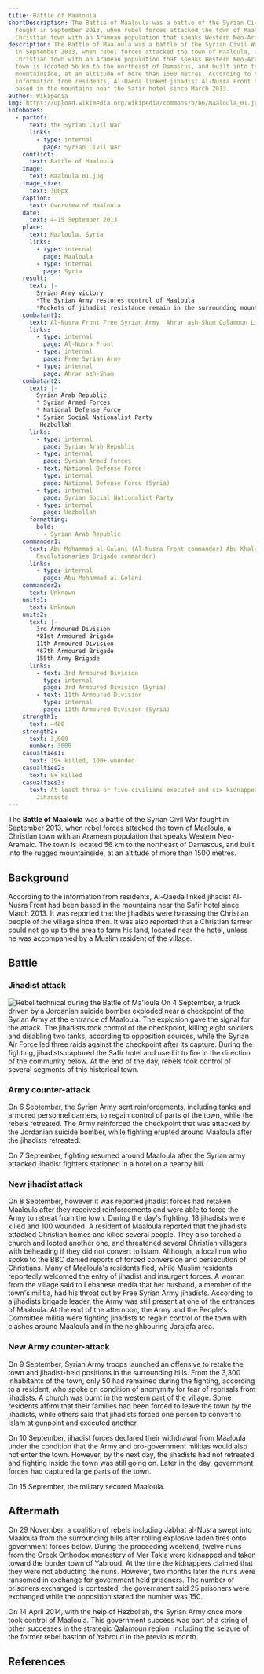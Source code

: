 ```yaml
---
title: Battle of Maaloula
shortDescription: The Battle of Maaloula was a battle of the Syrian Civil War
  fought in September 2013, when rebel forces attacked the town of Maaloula, a
  Christian town with an Aramean population that speaks Western Neo-Aramaic.
description: The Battle of Maaloula was a battle of the Syrian Civil War fought
  in September 2013, when rebel forces attacked the town of Maaloula, a
  Christian town with an Aramean population that speaks Western Neo-Aramaic. The
  town is located 56 km to the northeast of Damascus, and built into the rugged
  mountainside, at an altitude of more than 1500 metres. According to the
  information from residents, Al-Qaeda linked jihadist Al-Nusra Front had been
  based in the mountains near the Safir hotel since March 2013.
author: Wikipedia
img: https://upload.wikimedia.org/wikipedia/commons/b/b6/Maaloula_01.jpg
infoboxes:
  - partof:
      text: the Syrian Civil War
      links:
        - type: internal
          page: Syrian Civil War
    conflict:
      text: Battle of Maaloula
    image:
      text: Maaloula 01.jpg
    image_size:
      text: 300px
    caption:
      text: Overview of Maaloula
    date:
      text: 4–15 September 2013
    place:
      text: Maaloula, Syria
      links:
        - type: internal
          page: Maaloula
        - type: internal
          page: Syria
    result:
      text: |-
        Syrian Army victory 
        *The Syrian Army restores control of Maaloula 
        *Pockets of jihadist resistance remain in the surrounding mountains
    combatant1:
      text: Al-Nusra Front Free Syrian Army  Ahrar ash-Sham Qalamoun Liberation Front
      links:
        - type: internal
          page: Al-Nusra Front
        - type: internal
          page: Free Syrian Army
        - type: internal
          page: Ahrar ash-Sham
    combatant2:
      text: |-
        Syrian Arab Republic
        * Syrian Armed Forces
        * National Defense Force
        * Syrian Social Nationalist Party 
         Hezbollah
      links:
        - type: internal
          page: Syrian Arab Republic
        - type: internal
          page: Syrian Armed Forces
        - text: National Defense Force
          type: internal
          page: National Defense Force (Syria)
        - type: internal
          page: Syrian Social Nationalist Party
        - type: internal
          page: Hezbollah
      formatting:
        bold:
          - Syrian Arab Republic
    commander1:
      text: Abu Mohammad al-Golani (Al-Nusra Front commander) Abu Khaled (Baba Amr
        Revolutionaries Brigade commander)
      links:
        - type: internal
          page: Abu Mohammad al-Golani
    commander2:
      text: Unknown
    units1:
      text: Unknown
    units2:
      text: |-
        3rd Armoured Division
        *81st Armoured Brigade
        11th Armoured Division
        *67th Armoured Brigade
        155th Army Brigade
      links:
        - text: 3rd Armoured Division
          type: internal
          page: 3rd Armoured Division (Syria)
        - text: 11th Armoured Division
          type: internal
          page: 11th Armoured Division (Syria)
    strength1:
      text: ~400
    strength2:
      text: 3,000
      number: 3000
    casualties1:
      text: 19+ killed, 100+ wounded
    casualties2:
      text: 8+ killed
    casualties3:
      text: At least three or five civilians executed and six kidnapped by Al-Nusra
        Jihadists
---
```


The **Battle of Maaloula** was a battle of the Syrian Civil War fought in September 2013, when rebel forces attacked the town of Maaloula, a Christian town with an Aramean population that speaks Western Neo-Aramaic. The town is located 56 km to the northeast of Damascus, and built into the rugged mountainside, at an altitude of more than 1500 metres.

## Background
According to the information from residents, Al-Qaeda linked jihadist Al-Nusra Front had been based in the mountains near the Safir hotel since March 2013. It was reported that the jihadists were harassing the Christian people of the village since then. It was also reported that a Christian farmer could not go up to the area to farm his land, located near the hotel, unless he was accompanied by a Muslim resident of the village.

## Battle


### Jihadist attack
![Rebel technical during the Battle of Ma'loula](https://wikipedia.org/wiki/Special:Redirect/file/Rebel_technical_during_the_Battle_of_Ma'loula.png?)
On 4 September, a truck driven by a Jordanian suicide bomber exploded near a checkpoint of the Syrian Army at the entrance of Maaloula. The explosion gave the signal for the attack. The jihadists took control of the checkpoint, killing eight soldiers and disabling two tanks, according to opposition sources, while the Syrian Air Force led three raids against the checkpoint after its capture. During the fighting, jihadists captured the Safir hotel and used it to fire in the direction of the community below. At the end of the day, rebels took control of several segments of this historical town.

### Army counter-attack
On 6 September, the Syrian Army sent reinforcements, including tanks and armored personnel carriers, to regain control of parts of the town, while the rebels retreated. The Army reinforced the checkpoint that was attacked by the Jordanian suicide bomber, while fighting erupted around Maaloula after the jihadists retreated.

On 7 September, fighting resumed around Maaloula after the Syrian army attacked jihadist fighters stationed in a hotel on a nearby hill.

### New jihadist attack
On 8 September, however it was reported jihadist forces had retaken Maaloula after they received reinforcements and were able to force the Army to retreat from the town. During the day's fighting, 18 jihadists were killed and 100 wounded. A resident of Maaloula reported that the jihadists attacked Christian homes and killed several people. They also torched a church and looted another one, and threatened several Christian villagers with beheading if they did not convert to Islam. Although, a local nun who spoke to the BBC denied reports of forced conversion and persecution of Christians. Many of Maaloula's residents fled, while Muslim residents reportedly welcomed the entry of jihadist and insurgent forces. A woman from the village said to Lebanese media that her husband, a member of the town's militia, had his throat cut by Free Syrian Army jihadists. According to a jihadists brigade leader, the Army was still present at one of the entrances of Maaloula. At the end of the afternoon, the Army and the People's Committee militia were fighting jihadists to regain control of the town with clashes around Maaloula and in the neighbouring Jarajafa area.

### New Army counter-attack
On 9 September, Syrian Army troops launched an offensive to retake the town and jihadist-held positions in the surrounding hills. From the 3,300 inhabitants of the town, only 50 had remained during the fighting, according to a resident, who spoke on condition of anonymity for fear of reprisals from jihadists. A church was burnt in the western part of the village. Some residents affirm that their families had been forced to leave the town by the jihadists, while others said that jihadists forced one person to convert to Islam at gunpoint and executed another.

On 10 September, jihadist forces declared their withdrawal from Maaloula under the condition that the Army and pro-government militias would also not enter the town. However, by the next day, the jihadists had not retreated and fighting inside the town was still going on. Later in the day, government forces had captured large parts of the town.

On 15 September, the military secured Maaloula.

## Aftermath
On 29 November, a coalition of rebels including Jabhat al-Nusra swept into Maaloula from the surrounding hills after rolling explosive laden tires onto government forces below. During the proceeding weekend, twelve nuns from the Greek Orthodox monastery of Mar Takla were kidnapped and taken toward the border town of Yabroud. At the time the kidnappers claimed that they were not abducting the nuns. However, two months later the nuns were ransomed in exchange for government held prisoners. The number of prisoners exchanged is contested; the government said 25 prisoners were exchanged while the opposition stated the number was 150.

On 14 April 2014, with the help of Hezbollah, the Syrian Army once more took control of Maaloula. This government success was part of a string of other successes in the strategic Qalamoun region, including the seizure of the former rebel bastion of Yabroud in the previous month.

## References
